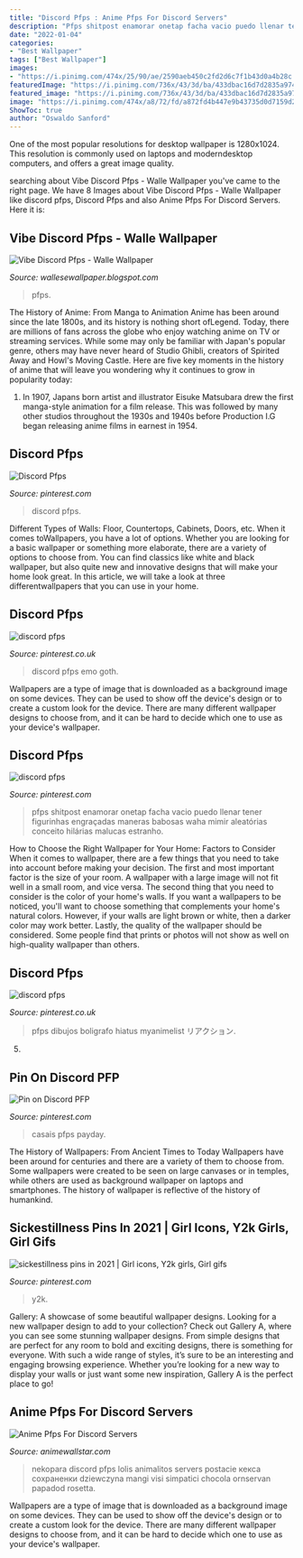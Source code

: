 ```yaml
---
title: "Discord Pfps : Anime Pfps For Discord Servers"
description: "Pfps shitpost enamorar onetap facha vacio puedo llenar tener figurinhas engraçadas maneras babosas waha mimir aleatórias conceito hilárias malucas estranho"
date: "2022-01-04"
categories:
- "Best Wallpaper"
tags: ["Best Wallpaper"]
images:
- "https://i.pinimg.com/474x/25/90/ae/2590aeb450c2fd2d6c7f1b43d0a4b28c.jpg"
featuredImage: "https://i.pinimg.com/736x/43/3d/ba/433dbac16d7d2835a97494cebc611ea6.jpg"
featured_image: "https://i.pinimg.com/736x/43/3d/ba/433dbac16d7d2835a97494cebc611ea6.jpg"
image: "https://i.pinimg.com/474x/a8/72/fd/a872fd4b447e9b43735d0d7159d2a42c.jpg"
ShowToc: true
author: "Oswaldo Sanford"
---
```



One of the most popular resolutions for desktop wallpaper is 1280x1024. This resolution is commonly used on laptops and moderndesktop computers, and offers a great image quality.

	

		
searching about Vibe Discord Pfps - Walle Wallpaper you've came to the right page. We have 8 Images about Vibe Discord Pfps - Walle Wallpaper like discord pfps, Discord Pfps and also Anime Pfps For Discord Servers. Here it is:
		
    
## Vibe Discord Pfps - Walle Wallpaper

<img loading=lazy src="https://ih1.redbubble.net/image.1242475308.1715/poster,504x498,f8f8f8-pad,600x600,f8f8f8.jpg" onerror="this.onerror=null;this.src='https://tse2.mm.bing.net/th?id=OIP.fKuA2TtPKMyOLI31z6aH8QHaHa&amp;pid=15.1';" alt="Vibe Discord Pfps - Walle Wallpaper">

_Source: wallesewallpaper.blogspot.com_

>pfps. 

	

The History of Anime: From Manga to Animation
Anime has been around since the late 1800s, and its history is nothing short ofLegend. Today, there are millions of fans across the globe who enjoy watching anime on TV or streaming services. While some may only be familiar with Japan's popular genre, others may have never heard of Studio Ghibli, creators of Spirited Away and Howl's Moving Castle. Here are five key moments in the history of anime that will leave you wondering why it continues to grow in popularity today:
1) In 1907, Japans born artist and illustrator Eisuke Matsubara drew the first manga-style animation for a film release. This was followed by many other studios throughout the 1930s and 1940s before Production I.G began releasing anime films in earnest in 1954.

    
## Discord Pfps

<img loading=lazy src="https://i.pinimg.com/200x150/58/17/ac/5817ace8cc27722484133a147689ac65.jpg" onerror="this.onerror=null;this.src='https://tse2.mm.bing.net/th?id=OIP.ytlZA7DlNg8ul0_JO2xIpAAAAA&amp;pid=15.1';" alt="Discord Pfps">

_Source: pinterest.com_

>discord pfps. 

	

Different Types of Walls: Floor, Countertops, Cabinets, Doors, etc.
When it comes toWallpapers, you have a lot of options. Whether you are looking for a basic wallpaper or something more elaborate, there are a variety of options to choose from. You can find classics like white and black wallpaper, but also quite new and innovative designs that will make your home look great. In this article, we will take a look at three differentwallpapers that you can use in your home.

    
## Discord Pfps

<img loading=lazy src="https://i.pinimg.com/474x/25/90/ae/2590aeb450c2fd2d6c7f1b43d0a4b28c.jpg" onerror="this.onerror=null;this.src='https://tse1.mm.bing.net/th?id=OIP.kYIjXkd2Hg39uL13V3843wAAAA&amp;pid=15.1';" alt="discord pfps">

_Source: pinterest.co.uk_

>discord pfps emo goth. 

	

Wallpapers are a type of image that is downloaded as a background image on some devices. They can be used to show off the device's design or to create a custom look for the device. There are many different wallpaper designs to choose from, and it can be hard to decide which one to use as your device's wallpaper.

    
## Discord Pfps

<img loading=lazy src="https://i.pinimg.com/474x/0f/26/93/0f2693baaa06e8011c6c5d4ee1a58133.jpg" onerror="this.onerror=null;this.src='https://tse4.mm.bing.net/th?id=OIP.0e0bpEqVnoe6Igd4dSbsOwAAAA&amp;pid=15.1';" alt="discord pfps">

_Source: pinterest.com_

>pfps shitpost enamorar onetap facha vacio puedo llenar tener figurinhas engraçadas maneras babosas waha mimir aleatórias conceito hilárias malucas estranho. 

	

How to Choose the Right Wallpaper for Your Home: Factors to Consider
When it comes to wallpaper, there are a few things that you need to take into account before making your decision. The first and most important factor is the size of your room. A wallpaper with a large image will not fit well in a small room, and vice versa. 
The second thing that you need to consider is the color of your home's walls. If you want a wallpapers to be noticed, you'll want to choose something that complements your home's natural colors. However, if your walls are light brown or white, then a darker color may work better. 
Lastly, the quality of the wallpaper should be considered. Some people find that prints or photos will not show as well on high-quality wallpaper than others.

    
## Discord Pfps

<img loading=lazy src="https://i.pinimg.com/474x/f5/48/32/f548329bbf0e0d65e4d6c5a526c8aaf2--anime-manga-post.jpg" onerror="this.onerror=null;this.src='https://tse4.mm.bing.net/th?id=OIP.JG7AyGh0oJtqIPgmOp78zwAAAA&amp;pid=15.1';" alt="discord pfps">

_Source: pinterest.co.uk_

>pfps dibujos boligrafo hiatus myanimelist リアクション. 

	

5.

    
## Pin On Discord PFP

<img loading=lazy src="https://i.pinimg.com/736x/43/3d/ba/433dbac16d7d2835a97494cebc611ea6.jpg" onerror="this.onerror=null;this.src='https://tse4.mm.bing.net/th?id=OIP.zOBPCSuiam-xLmf-49PkvAHaH2&amp;pid=15.1';" alt="Pin on Discord PFP">

_Source: pinterest.com_

>casais pfps payday. 

	

The History of Wallpapers: From Ancient Times to Today
Wallpapers have been around for centuries and there are a variety of them to choose from. Some wallpapers were created to be seen on large canvases or in temples, while others are used as background wallpaper on laptops and smartphones. The history of wallpaper is reflective of the history of humankind.

    
## Sickestillness Pins In 2021 | Girl Icons, Y2k Girls, Girl Gifs

<img loading=lazy src="https://i.pinimg.com/736x/a9/76/e4/a976e4036e8e1282c645a0fc380101dd.jpg" onerror="this.onerror=null;this.src='https://tse4.mm.bing.net/th?id=OIP.LBsf-blBUnOVdcBloS6PYgAAAA&amp;pid=15.1';" alt="sickestillness pins in 2021 | Girl icons, Y2k girls, Girl gifs">

_Source: pinterest.com_

>y2k. 

	

Gallery: A showcase of some beautiful wallpaper designs.
Looking for a new wallpaper design to add to your collection? Check out Gallery A, where you can see some stunning wallpaper designs. From simple designs that are perfect for any room to bold and exciting designs, there is something for everyone. With such a wide range of styles, it’s sure to be an interesting and engaging browsing experience. Whether you’re looking for a new way to display your walls or just want some new inspiration, Gallery A is the perfect place to go!





	
	
    
## Anime Pfps For Discord Servers

<img loading=lazy src="https://i.pinimg.com/474x/a8/72/fd/a872fd4b447e9b43735d0d7159d2a42c.jpg" onerror="this.onerror=null;this.src='https://tse1.mm.bing.net/th?id=OIP.SYa7wKvqO80IKIv3ZzoDJwAAAA&amp;pid=15.1';" alt="Anime Pfps For Discord Servers">

_Source: animewallstar.com_

>nekopara discord pfps lolis animalitos servers postacie кекса сохраненки dziewczyna mangi visi simpatici chocola ornservan papadod rosetta. 

	

Wallpapers are a type of image that is downloaded as a background image on some devices. They can be used to show off the device's design or to create a custom look for the device. There are many different wallpaper designs to choose from, and it can be hard to decide which one to use as your device's wallpaper.

